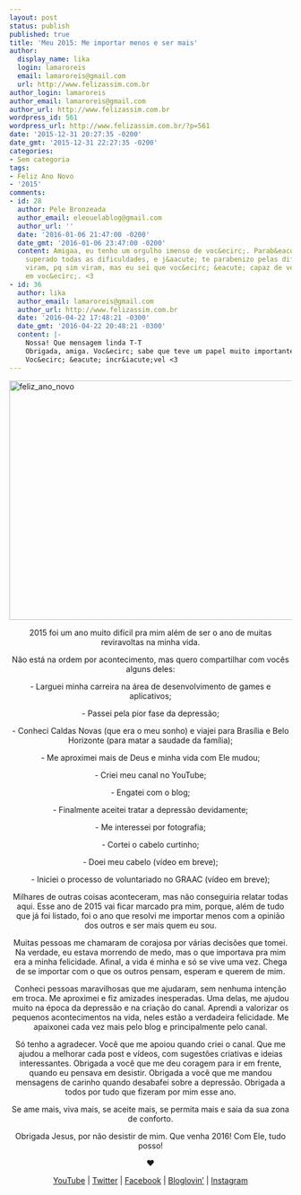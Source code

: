 ```yaml
---
layout: post
status: publish
published: true
title: 'Meu 2015: Me importar menos e ser mais'
author:
  display_name: lika
  login: lamaroreis
  email: lamaroreis@gmail.com
  url: http://www.felizassim.com.br
author_login: lamaroreis
author_email: lamaroreis@gmail.com
author_url: http://www.felizassim.com.br
wordpress_id: 561
wordpress_url: http://www.felizassim.com.br/?p=561
date: '2015-12-31 20:27:35 -0200'
date_gmt: '2015-12-31 22:27:35 -0200'
categories:
- Sem categoria
tags:
- Feliz Ano Novo
- '2015'
comments:
- id: 28
  author: Pele Bronzeada
  author_email: eleouelablog@gmail.com
  author_url: ''
  date: '2016-01-06 21:47:00 -0200'
  date_gmt: '2016-01-06 23:47:00 -0200'
  content: Amigaa, eu tenho um orgulho imenso de voc&ecirc;. Parab&eacute;ns por ter
    superado todas as dificuldades, e j&aacute; te parabenizo pelas dificuldades que
    viram, pq sim viram, mas eu sei que voc&ecirc; &eacute; capaz de vencer. Eu acredito
    em voc&ecirc;. <3
- id: 36
  author: lika
  author_email: lamaroreis@gmail.com
  author_url: http://www.felizassim.com.br
  date: '2016-04-22 17:48:21 -0300'
  date_gmt: '2016-04-22 20:48:21 -0300'
  content: |-
    Nossa! Que mensagem linda T-T
    Obrigada, amiga. Voc&ecirc; sabe que teve um papel muito importante nesse trajeto, n&eacute;?
    Voc&ecirc; &eacute; incr&iacute;vel <3
---
```

<p><a href="http://www.felizassim.com.br/wp-content/uploads/2015/12/IMG_0579.jpg"><img class="aligncenter wp-image-562 size-large" src="http://www.felizassim.com.br/wp-content/uploads/2015/12/IMG_0579-1024x683.jpg" alt="feliz_ano_novo" width="640" height="427" /></a></p>
<p style="text-align: center;">2015 foi um ano muito dif&iacute;cil pra mim al&eacute;m de ser o ano de muitas reviravoltas na minha vida.</p></p>
<p style="text-align: center;">N&atilde;o est&aacute; na ordem por acontecimento, mas quero compartilhar com voc&ecirc;s alguns deles:</p></p>
<p style="text-align: center;">- Larguei minha carreira na &aacute;rea de desenvolvimento de games e aplicativos;</p></p>
<p style="text-align: center;">- Passei pela pior fase da depress&atilde;o;</p></p>
<p style="text-align: center;">- Conheci Caldas Novas (que era o meu sonho) e viajei para Bras&iacute;lia e Belo Horizonte (para matar a saudade da fam&iacute;lia);</p></p>
<p style="text-align: center;">- Me aproximei mais de Deus e minha vida com Ele mudou;</p></p>
<p style="text-align: center;">- Criei meu canal no YouTube;</p></p>
<p style="text-align: center;">- Engatei com o blog;</p></p>
<p style="text-align: center;">- Finalmente aceitei tratar a depress&atilde;o devidamente;</p></p>
<p style="text-align: center;">- Me interessei por fotografia;</p></p>
<p style="text-align: center;">- Cortei o cabelo curtinho;</p></p>
<p style="text-align: center;">- Doei meu cabelo (v&iacute;deo em breve);</p></p>
<p style="text-align: center;">- Iniciei o processo de voluntariado no GRAAC (v&iacute;deo em breve);</p></p>
<p style="text-align: center;">Milhares de outras coisas aconteceram, mas n&atilde;o conseguiria relatar todas aqui. Esse ano de 2015 vai ficar marcado pra mim, porque, al&eacute;m de tudo que j&aacute; foi listado, foi o ano que resolvi me importar menos com a opini&atilde;o dos outros e ser mais quem eu sou.</p></p>
<p style="text-align: center;">Muitas pessoas me chamaram de corajosa por v&aacute;rias decis&otilde;es que tomei. Na verdade, eu estava morrendo de medo, mas o que importava pra mim era a minha felicidade. Afinal, a vida &eacute; minha e s&oacute; se vive uma vez. Chega de se importar com o que os outros pensam, esperam e querem de mim.</p></p>
<p style="text-align: center;">Conheci pessoas maravilhosas que me ajudaram, sem nenhuma inten&ccedil;&atilde;o em troca. Me aproximei e fiz amizades inesperadas. Uma delas, me ajudou muito na &eacute;poca da depress&atilde;o e na cria&ccedil;&atilde;o do canal. Aprendi a valorizar os pequenos acontecimentos na vida, neles est&atilde;o a verdadeira felicidade. Me apaixonei cada vez mais pelo blog e principalmente pelo canal.</p></p>
<p style="text-align: center;">S&oacute; tenho a agradecer. Voc&ecirc; que me apoiou quando criei o canal. Que me ajudou a melhorar cada post e v&iacute;deos, com sugest&otilde;es criativas e ideias interessantes. Obrigada a voc&ecirc; que me deu coragem para ir em frente, quando eu pensava em desistir. Obrigada a voc&ecirc; que me mandou mensagens de carinho quando desabafei sobre a depress&atilde;o. Obrigada a todos por tudo que fizeram por mim esse ano.</p></p>
<p style="text-align: center;">Se ame mais, viva mais, se aceite mais, se permita mais e saia da sua zona de conforto.</p></p>
<p style="text-align: center;">Obrigada Jesus, por n&atilde;o desistir de mim. Que venha 2016! Com Ele, tudo posso!</p></p>
<p style="text-align: center;"><b>&hearts;</b></p></p>
<p style="text-align: center;"><a href="https://www.youtube.com/channel/UCTk3xkOSzWzf8Ba-wJN8jDA">YouTube</a> | <a href="https://twitter.com/lettiicee">Twitter</a> | <a href="http://www.facebook.com/blogfelizassim">Facebook</a> | <a href="https://www.bloglovin.com/blogs/feliz-assim-14224049">Bloglovin&rsquo;</a> | <a href="http://instagram.com/lettiicee">Instagram</a></p></p>
